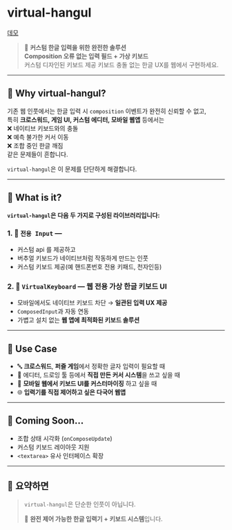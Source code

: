 # virtual-hangul
[데모](https://composed-input-y46p.vercel.app/)

> 🧩 **커스텀 한글 입력을 위한 완전한 솔루션**  
> **Composition 오류 없는 입력 필드 + 가상 키보드**  
> 커스텀 디자인된 키보드 제공
> 키보드 충돌 없는 한글 UX를 웹에서 구현하세요.

---

## 🥁 Why virtual-hangul?

기존 웹 인풋에서는 한글 입력 시 `composition` 이벤트가 완전히 신뢰할 수 없고,  
특히 **크로스워드, 게임 UI, 커스텀 에디터, 모바일 웹앱** 등에서는  
❌ 네이티브 키보드와의 충돌  
❌ 예측 불가한 커서 이동  
❌ 조합 중인 한글 깨짐  
같은 문제들이 흔합니다.

`virtual-hangul`은 이 문제를 단단하게 해결합니다.

---

## 🧩 What is it?

**`virtual-hangul`은 다음 두 가지로 구성된 라이브러리입니다:**

### 1. 🧠 `전용 Input` — 
- 커스텀 api 를 제공하고
- 버추얼 키보드가 네이티브처럼 작동하게 만드는 인풋
- 커스텀 키보드 제공(예 핸드폰번호 전용 키패드, 천자인등)

### 2. 🎹 `VirtualKeyboard` — 웹 전용 **가상 한글 키보드 UI**   
- 모바일에서도 네이티브 키보드 차단 → **일관된 입력 UX 제공**  
- `ComposedInput`과 자동 연동  
- 가볍고 설치 없는 **웹 앱에 최적화된 키보드 솔루션**

---

## 🎯 Use Case

- 🔤 **크로스워드**, **퍼즐 게임**에서 정확한 글자 입력이 필요할 때  
- 🧱 에디터, 드로잉 툴 등에서 **직접 만든 커서 시스템**을 쓰고 싶을 때  
- 📱 **모바일 웹에서 키보드 UI를 커스터마이징** 하고 싶을 때  
- 🌐 **입력기를 직접 제어하고 싶은 다국어 웹앱**

---

## 🚧 Coming Soon...

- 조합 상태 시각화 (`onComposeUpdate`)  
- 커스텀 키보드 레이아웃 지원  
- `<textarea>` 유사 인터페이스 확장

---

## 📌 요약하면

> `virtual-hangul`은 단순한 인풋이 아닙니다.  
>  
> 🧩 **완전 제어 가능한 한글 입력기 + 키보드 시스템**입니다.
